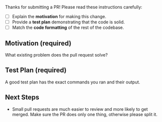 Thanks for submitting a PR!
Please read these instructions carefully:

- [ ] Explain the **motivation** for making this change.
- [ ] Provide a **test plan** demonstrating that the code is solid.
- [ ] Match the **code formatting** of the rest of the codebase.

## Motivation (required) ##

What existing problem does the pull request solve?

## Test Plan (required) ##

A good test plan has the exact commands you ran and their output.

## Next Steps ##

- Small pull requests are much easier to review and more likely to get merged. Make sure the PR does only one thing, otherwise please split it.
